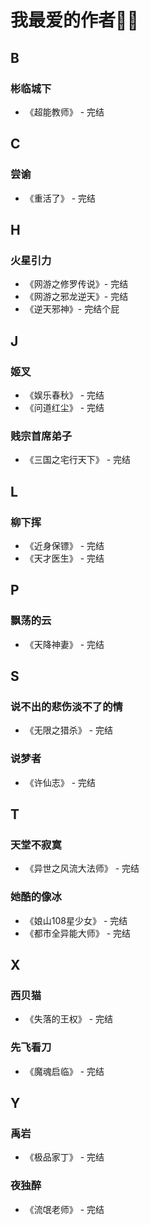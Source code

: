 # 我最爱的作者🤞🌸

## B

### 彬临城下

* 《超能教师》 - 完结

## C

### 尝谕

* 《重活了》 - 完结

## H

### 火星引力

* 《网游之修罗传说》- 完结
* 《网游之邪龙逆天》- 完结
* 《逆天邪神》- 完结个屁

## J

### 姬叉

* 《娱乐春秋》 - 完结
* 《问道红尘》 - 完结

### 贱宗首席弟子

* 《三国之宅行天下》 - 完结

## L

### 柳下挥

* 《近身保镖》 - 完结
* 《天才医生》 - 完结

## P

### 飘荡的云

* 《天降神妻》 - 完结

## S

### 说不出的悲伤淡不了的情

* 《无限之猎杀》 - 完结

### 说梦者

* 《许仙志》 - 完结

## T

### 天堂不寂寞

* 《异世之风流大法师》 - 完结

### 她酷的像冰

* 《娘山108星少女》 - 完结
* 《都市全异能大师》 - 完结

## X

### 西贝猫

* 《失落的王权》 - 完结

### 先飞看刀

* 《魔魂启临》 - 完结

## Y

### 禹岩

* 《极品家丁》 - 完结

### 夜独醉

* 《流氓老师》 - 完结
